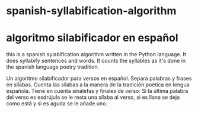 # spanish-syllabification-algorithm
# algoritmo silabificador en español

this is a spanish sylabification algorithm written in the Python language.
It does syllabify sentences and words. It counts the syllables as it's done in the spanish language poetry tradition.

Un algoritmo silabificador para versos en español.
Separa palabras y frases en sílabas. Cuenta las sílabas a la manera de la tradición poética en lengua española. 
Tiene en cuenta sinalefas y finales de verso:
Si la última palabra del verso es esdrújula se le resta una sílaba al verso, si es llana se deja como está y si es aguda se le añade uno.
